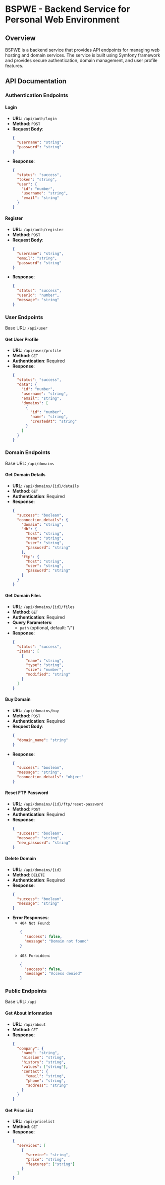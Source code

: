 # BSPWE - Backend Service for Personal Web Environment

## Overview
BSPWE is a backend service that provides API endpoints for managing web hosting and domain services. The service is built using Symfony framework and provides secure authentication, domain management, and user profile features.

## API Documentation

### Authentication Endpoints

#### Login
- **URL**: `/api/auth/login`
- **Method**: `POST`
- **Request Body**:
  ```json
  {
    "username": "string",
    "password": "string"
  }
  ```
- **Response**:
  ```json
  {
    "status": "success",
    "token": "string",
    "user": {
      "id": "number",
      "username": "string",
      "email": "string"
    }
  }
  ```

#### Register
- **URL**: `/api/auth/register`
- **Method**: `POST`
- **Request Body**:
  ```json
  {
    "username": "string",
    "email": "string",
    "password": "string"
  }
  ```
- **Response**:
  ```json
  {
    "status": "success",
    "userId": "number",
    "message": "string"
  }
  ```

### User Endpoints
Base URL: `/api/user`

#### Get User Profile
- **URL**: `/api/user/profile`
- **Method**: `GET`
- **Authentication**: Required
- **Response**:
  ```json
  {
    "status": "success",
    "data": {
      "id": "number",
      "username": "string",
      "email": "string",
      "domains": [
        {
          "id": "number",
          "name": "string",
          "createdAt": "string"
        }
      ]
    }
  }
  ```

### Domain Endpoints
Base URL: `/api/domains`

#### Get Domain Details
- **URL**: `/api/domains/{id}/details`
- **Method**: `GET`
- **Authentication**: Required
- **Response**:
  ```json
  {
    "success": "boolean",
    "connection_details": {
      "domain": "string",
      "db": {
        "host": "string",
        "name": "string",
        "user": "string",
        "password": "string"
      },
      "ftp": {
        "host": "string",
        "user": "string",
        "password": "string"
      }
    }
  }
  ```

#### Get Domain Files
- **URL**: `/api/domains/{id}/files`
- **Method**: `GET`
- **Authentication**: Required
- **Query Parameters**:
  - `path` (optional, default: "/")
- **Response**:
  ```json
  {
    "status": "success",
    "items": [
      {
        "name": "string",
        "type": "string",
        "size": "number",
        "modified": "string"
      }
    ]
  }
  ```

#### Buy Domain
- **URL**: `/api/domains/buy`
- **Method**: `POST`
- **Authentication**: Required
- **Request Body**:
  ```json
  {
    "domain_name": "string"
  }
  ```
- **Response**:
  ```json
  {
    "success": "boolean",
    "message": "string",
    "connection_details": "object"
  }
  ```

#### Reset FTP Password
- **URL**: `/api/domains/{id}/ftp/reset-password`
- **Method**: `POST`
- **Authentication**: Required
- **Response**:
  ```json
  {
    "success": "boolean",
    "message": "string",
    "new_password": "string"
  }
  ```

#### Delete Domain
- **URL**: `/api/domains/{id}`
- **Method**: `DELETE`
- **Authentication**: Required
- **Response**:
  ```json
  {
    "success": "boolean",
    "message": "string"
  }
  ```
- **Error Responses**:
  - `404 Not Found`:
    ```json
    {
      "success": false,
      "message": "Domain not found"
    }
    ```
  - `403 Forbidden`:
    ```json
    {
      "success": false,
      "message": "Access denied"
    }
    ```

### Public Endpoints
Base URL: `/api`

#### Get About Information
- **URL**: `/api/about`
- **Method**: `GET`
- **Response**:
  ```json
  {
    "company": {
      "name": "string",
      "mission": "string",
      "history": "string",
      "values": ["string"],
      "contact": {
        "email": "string",
        "phone": "string",
        "address": "string"
      }
    }
  }
  ```

#### Get Price List
- **URL**: `/api/pricelist`
- **Method**: `GET`
- **Response**:
  ```json
  {
    "services": [
      {
        "service": "string",
        "price": "string",
        "features": ["string"]
      }
    ]
  }
  ```
